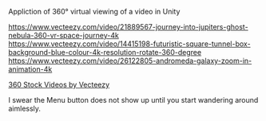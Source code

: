 Appliction of 360° virtual viewing of a video in Unity

https://www.vecteezy.com/video/21889567-journey-into-jupiters-ghost-nebula-360-vr-space-journey-4k
https://www.vecteezy.com/video/14415198-futuristic-square-tunnel-box-background-blue-colour-4k-resolution-rotate-360-degree
https://www.vecteezy.com/video/26122805-andromeda-galaxy-zoom-in-animation-4k

<a href="https://www.vecteezy.com/free-videos/360">360 Stock Videos by Vecteezy</a>


I swear the Menu button does not show up until you start wandering around aimlessly.